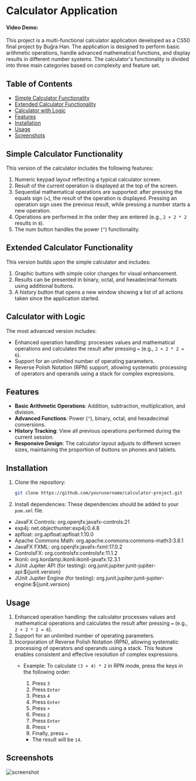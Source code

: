 # Calculator Application
#### Video Demo:  <URL HERE>
This project is a multi-functional calculator application developed as a CS50 final project by Buğra Han. The application is designed
to perform basic arithmetic operations, handle advanced mathematical functions, and display results in different number
systems. The calculator's functionality is divided into three main categories based on complexity and feature set.

## Table of Contents

- [Simple Calculator Functionality](#simple-calculator-functionality)
- [Extended Calculator Functionality](#extended-calculator-functionality)
- [Calculator with Logic](#calculator-with-logic)
- [Features](#features)
- [Installation](#installation)
- [Usage](#usage)
- [Screenshots](#screenshots)

## Simple Calculator Functionality

This version of the calculator includes the following features:

1. Numeric keypad layout reflecting a typical calculator screen.
2. Result of the current operation is displayed at the top of the screen.
3. Sequential mathematical operations are supported: after pressing the equals sign (`=`), the result of the operation
   is displayed. Pressing an operation sign uses the previous result, while pressing a number starts a new operation.
4. Operations are performed in the order they are entered (e.g., `2 + 2 * 2` results in `8`).
5. The num button handles the power (`^`) functionality.

## Extended Calculator Functionality

This version builds upon the simple calculator and includes:

1. Graphic buttons with simple color changes for visual enhancement.
2. Results can be presented in binary, octal, and hexadecimal formats using additional buttons.
3. A history button that opens a new window showing a list of all actions taken since the application started.

## Calculator with Logic

The most advanced version includes:

- Enhanced operation handling: processes values and mathematical operations and calculates the result after
  pressing `=` (e.g., `2 + 2 * 2 = 6`).
- Support for an unlimited number of operating parameters.
- Reverse Polish Notation (RPN) support, allowing systematic processing of operators and operands using a stack for
  complex expressions.

## Features

- **Basic Arithmetic Operations**: Addition, subtraction, multiplication, and division.
- **Advanced Functions**: Power (`^`), binary, octal, and hexadecimal conversions.
- **History Tracking**: View all previous operations performed during the current session.
- **Responsive Design**: The calculator layout adjusts to different screen sizes, maintaining the proportion of buttons
  on phones and tablets.

## Installation

1. Clone the repository:
   ```bash
   git clone https://github.com/yourusername/calculator-project.git
2. Install dependencies: These dependencies should be added to your `pom.xml` file.

- JavaFX Controls: org.openjfx:javafx-controls:21
- exp4j: net.objecthunter:exp4j:0.4.8
- apfloat: org.apfloat:apfloat:1.10.0
- Apache Commons Math: org.apache.commons:commons-math3:3.6.1
- JavaFX FXML: org.openjfx:javafx-fxml:17.0.2
- ControlsFX: org.controlsfx:controlsfx:11.1.2
- Ikonli: org.kordamp.ikonli:ikonli-javafx:12.3.1
- JUnit Jupiter API (for testing): org.junit.jupiter:junit-jupiter-api:${junit.version}
- JUnit Jupiter Engine (for testing): org.junit.jupiter:junit-jupiter-engine:${junit.version}
  
## Usage

1. Enhanced operation handling: the calculator processes values and mathematical operations and calculates the result
   after pressing `=` (e.g., `2 + 2 * 2 = 6`).
2. Support for an unlimited number of operating parameters.
3. Incorporation of Reverse Polish Notation (RPN), allowing systematic processing of operators and operands using a
   stack. This feature enables consistent and effective resolution of complex expressions.
    - Example: To calculate `(3 + 4) * 2` in RPN mode, press the keys in the following order:
        1. Press `3`
        2. Press `Enter`
        3. Press `4`
        4. Press `Enter`
        5. Press `+`
        6. Press `2`
        7. Press `Enter`
        8. Press `*`
        9. Finally, press `=`

        - The result will be `14`.

## Screenshots
![screenshot](src/main/resources/screenshots/screenshot.png)

